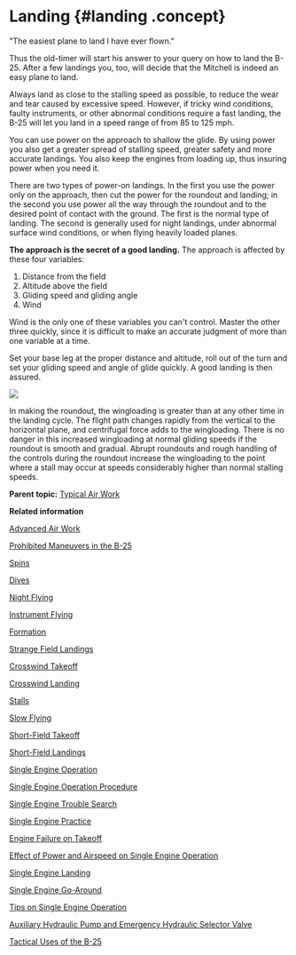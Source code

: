 # Landing {#landing .concept}

"The easiest plane to land I have ever flown."

Thus the old-timer will start his answer to your query on how to land the B-25. After a few landings you, too, will decide that the Mitchell is indeed an easy plane to land.

Always land as close to the stalling speed as possible, to reduce the wear and tear caused by excessive speed. However, if tricky wind conditions, faulty instruments, or other abnormal conditions require a fast landing, the B-25 will let you land in a speed range of from 85 to 125 mph.



You can use power on the approach to shallow the glide. By using power you also get a greater spread of stalling speed, greater safety and more accurate landings. You also keep the engines from loading up, thus insuring power when you need it.

There are two types of power-on landings. In the first you use the power only on the approach, then cut the power for the roundout and landing; in the second you use power all the way through the roundout and to the desired point of contact with the ground. The first is the normal type of landing. The second is generally used for night landings, under abnormal surface wind conditions, or when flying heavily loaded planes.

**The approach is the secret of a good landing.** The approach is affected by these four variables:

1.  Distance from the field
2.  Altitude above the field
3.  Gliding speed and gliding angle
4.  Wind

Wind is the only one of these variables you can't control. Master the other three quickly, since it is difficult to make an accurate judgment of more than one variable at a time.

Set your base leg at the proper distance and altitude, roll out of the turn and set your gliding speed and angle of glide quickly. A good landing is then assured.

 ![](../images/landing_traffic_pattern.png) 

In making the roundout, the wingloading is greater than at any other time in the landing cycle. The flight path changes rapidly from the vertical to the horizontal plane, and centrifugal force adds to the wingloading. There is no danger in this increased wingloading at normal gliding speeds if the roundout is smooth and gradual. Abrupt roundouts and rough handling of the controls during the roundout increase the wingloading to the point where a stall may occur at speeds considerably higher than normal stalling speeds.

**Parent topic:** [Typical Air Work](../topics/typical_air_work.md)

**Related information**  


[Advanced Air Work](../topics/advanced_air_work.md)

[Prohibited Maneuvers in the B-25](../topics/prohibited_maneuvers_in_the_b_25.md)

[Spins](../topics/spins.md)

[Dives](../topics/dives.md)

[Night Flying](../topics/night_flying.md)

[Instrument Flying](../topics/instrument_flying.md)

[Formation](../topics/formation.md)

[Strange Field Landings](../topics/strange_field_landings.md)

[Crosswind Takeoff](../topics/crosswind_takeoff.md)

[Crosswind Landing](../topics/crosswind_landing.md)

[Stalls](../topics/stalls.md)

[Slow Flying](../topics/slow_flying.md)

[Short-Field Takeoff](../topics/short_field_takeoff.md)

[Short-Field Landings](../topics/short_field_landings.md)

[Single Engine Operation](../topics/single_engine_operation.md)

[Single Engine Operation Procedure](../topics/single_engine_operation_procedure.md)

[Single Engine Trouble Search](../topics/single_engine_trouble_search.md)

[Single Engine Practice](../topics/single_engine_practice.md)

[Engine Failure on Takeoff](../topics/engine_failure_on_takeoff.md)

[Effect of Power and Airspeed on Single Engine Operation](../topics/effect_of_power_and_airspeed_on_single_engine_operation.md)

[Single Engine Landing](../topics/single_engine_landing.md)

[Single Engine Go-Around](../topics/single_engine_go_around.md)

[Tips on Single Engine Operation](../topics/tips_on_single_engine_operation.md)

[Auxiliary Hydraulic Pump and Emergency Hydraulic Selector Valve](../topics/auxiliary_hydraulic_pump_and_emergency_hydraulic_selector_valve.md)

[Tactical Uses of the B-25](../topics/tactical_uses_of_the_b_25.md)


